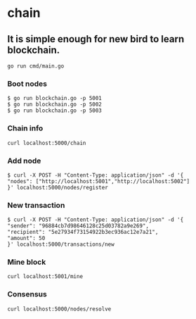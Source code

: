 # chain
## It is simple enough for new bird to learn blockchain.
```
go run cmd/main.go
```
### Boot nodes
```
$ go run blockchain.go -p 5001
$ go run blockchain.go -p 5002
$ go run blockchain.go -p 5003
```
### Chain info
```
curl localhost:5000/chain
```
### Add node
```
$ curl -X POST -H "Content-Type: application/json" -d '{
"nodes": ["http://localhost:5001","http://localhost:5002"]
}' localhost:5000/nodes/register
```
### New transaction
```
$ curl -X POST -H "Content-Type: application/json" -d '{
"sender": "96884cb7d98646128c25d03782a9e269",
"recipient": "5e27934f73154922b3ec936ac12e7a21",
"amount": 50
}' localhost:5000/transactions/new
```
### Mine block
```
curl localhost:5001/mine
```
### Consensus
```
curl localhost:5000/nodes/resolve
```

